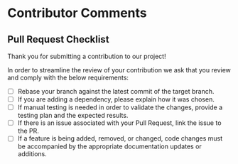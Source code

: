 # Contributor Comments

## Pull Request Checklist

Thank you for submitting a contribution to our project!

In order to streamline the review of your contribution we ask that you review
and comply with the below requirements:

- [ ] Rebase your branch against the latest commit of the target branch.
- [ ] If you are adding a dependency, please explain how it was chosen.
- [ ] If manual testing is needed in order to validate the changes, provide a testing plan and the expected results.
- [ ] If there is an issue associated with your Pull Request, link the issue to the PR.
- [ ] If a feature is being added, removed, or changed, code changes must be accompanied by the appropriate documentation updates or additions.
